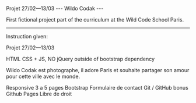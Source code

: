Projet 27/02—13/03 --- Wildo Codak ---

First fictional project part of the curriculum at the Wild Code School Paris.

--------------------
Instruction given:

Projet 27/02—13/03

HTML CSS + JS, NO jQuery outside of bootstrap dependency



Wildo Codak est photographe, il adore Paris et souhaite partager son amour pour cette ville avec le monde.

Responsive
3 a 5 pages
Bootstrap
Formulaire de contact
Git / GitHub bonus Github Pages
Libre de droit 
